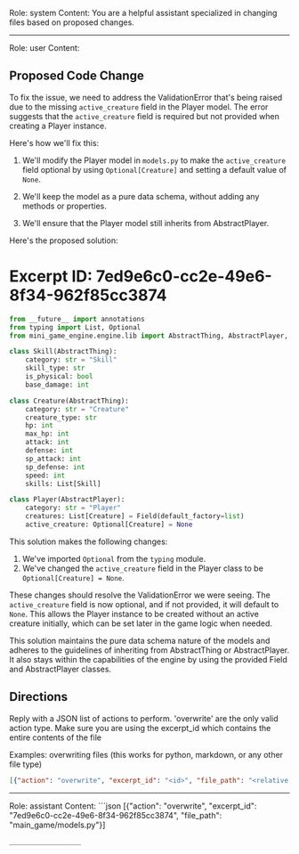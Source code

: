 Role: system
Content: You are a helpful assistant specialized in changing files based on proposed changes.
__________________
Role: user
Content: 
## Proposed Code Change
To fix the issue, we need to address the ValidationError that's being raised due to the missing `active_creature` field in the Player model. The error suggests that the `active_creature` field is required but not provided when creating a Player instance.

Here's how we'll fix this:

1. We'll modify the Player model in `models.py` to make the `active_creature` field optional by using `Optional[Creature]` and setting a default value of `None`.

2. We'll keep the model as a pure data schema, without adding any methods or properties.

3. We'll ensure that the Player model still inherits from AbstractPlayer.

Here's the proposed solution:

# Excerpt ID: 7ed9e6c0-cc2e-49e6-8f34-962f85cc3874
```python main_game/models.py
from __future__ import annotations
from typing import List, Optional
from mini_game_engine.engine.lib import AbstractThing, AbstractPlayer, Field

class Skill(AbstractThing):
    category: str = "Skill"
    skill_type: str
    is_physical: bool
    base_damage: int

class Creature(AbstractThing):
    category: str = "Creature"
    creature_type: str
    hp: int
    max_hp: int
    attack: int
    defense: int
    sp_attack: int
    sp_defense: int
    speed: int
    skills: List[Skill]

class Player(AbstractPlayer):
    category: str = "Player"
    creatures: List[Creature] = Field(default_factory=list)
    active_creature: Optional[Creature] = None
```

This solution makes the following changes:

1. We've imported `Optional` from the `typing` module.
2. We've changed the `active_creature` field in the Player class to be `Optional[Creature] = None`.

These changes should resolve the ValidationError we were seeing. The `active_creature` field is now optional, and if not provided, it will default to `None`. This allows the Player instance to be created without an active creature initially, which can be set later in the game logic when needed.

This solution maintains the pure data schema nature of the models and adheres to the guidelines of inheriting from AbstractThing or AbstractPlayer. It also stays within the capabilities of the engine by using the provided Field and AbstractPlayer classes.

## Directions
Reply with a JSON list of actions to perform. 'overwrite' are the only valid action type. 
Make sure you are using the excerpt_id which contains the entire contents of the file

Examples:
overwriting files (this works for python, markdown, or any other file type)
```json output_example1
[{"action": "overwrite", "excerpt_id": "<id>", "file_path": "<relative file path>"}]
```

__________________
Role: assistant
Content: ```json
[{"action": "overwrite", "excerpt_id": "7ed9e6c0-cc2e-49e6-8f34-962f85cc3874", "file_path": "main_game/models.py"}]
```
__________________
